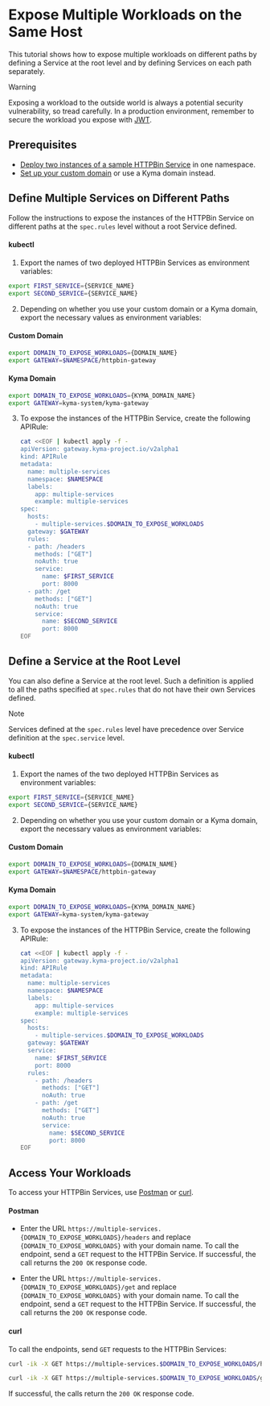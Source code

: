 # Expose Multiple Workloads on the Same Host

This tutorial shows how to expose multiple workloads on different paths by defining a Service at the root level and by defining Services on each path separately.

> [!WARNING]
>  Exposing a workload to the outside world is always a potential security vulnerability, so tread carefully. In a production environment, remember to secure the workload you expose with [JWT](../../01-50-expose-and-secure-a-workload/v2alpha1/01-52-expose-and-secure-workload-jwt.md).

## Prerequisites

* [Deploy two instances of a sample HTTPBin Service](../../01-00-create-workload.md) in one namespace.
* [Set up your custom domain](../../01-10-setup-custom-domain-for-workload.md) or use a Kyma domain instead.

## Define Multiple Services on Different Paths

Follow the instructions to expose the instances of the HTTPBin Service on different paths at the `spec.rules` level without a root Service defined.

#### **kubectl**
1. Export the names of two deployed HTTPBin Services as environment variables:

  ```bash
  export FIRST_SERVICE={SERVICE_NAME}
  export SECOND_SERVICE={SERVICE_NAME}
  ```

2. Depending on whether you use your custom domain or a Kyma domain, export the necessary values as environment variables:

  <!-- tabs:start -->
  #### **Custom Domain**

  ```bash
  export DOMAIN_TO_EXPOSE_WORKLOADS={DOMAIN_NAME}
  export GATEWAY=$NAMESPACE/httpbin-gateway
  ```
  #### **Kyma Domain**

  ```bash
  export DOMAIN_TO_EXPOSE_WORKLOADS={KYMA_DOMAIN_NAME}
  export GATEWAY=kyma-system/kyma-gateway
  ```
  <!-- tabs:end -->

3. To expose the instances of the HTTPBin Service, create the following APIRule:

    ```bash
    cat <<EOF | kubectl apply -f -
    apiVersion: gateway.kyma-project.io/v2alpha1
    kind: APIRule
    metadata:
      name: multiple-services
      namespace: $NAMESPACE
      labels:
        app: multiple-services
        example: multiple-services
    spec:
      hosts:
        - multiple-services.$DOMAIN_TO_EXPOSE_WORKLOADS
      gateway: $GATEWAY
      rules:
      - path: /headers
        methods: ["GET"]
        noAuth: true
        service:
          name: $FIRST_SERVICE
          port: 8000
      - path: /get
        methods: ["GET"]
        noAuth: true
        service:
          name: $SECOND_SERVICE
          port: 8000
    EOF
    ```

## Define a Service at the Root Level

You can also define a Service at the root level. Such a definition is applied to all the paths specified at `spec.rules` that do not have their own Services defined.

> [!NOTE]
>Services defined at the `spec.rules` level have precedence over Service definition at the `spec.service` level.

#### **kubectl**

1. Export the names of the two deployed HTTPBin Services as environment variables:

  ```bash
  export FIRST_SERVICE={SERVICE_NAME}
  export SECOND_SERVICE={SERVICE_NAME}
  ```

2. Depending on whether you use your custom domain or a Kyma domain, export the necessary values as environment variables:

  <!-- tabs:start -->
  #### **Custom Domain**

  ```bash
  export DOMAIN_TO_EXPOSE_WORKLOADS={DOMAIN_NAME}
  export GATEWAY=$NAMESPACE/httpbin-gateway
  ```
  #### **Kyma Domain**

  ```bash
  export DOMAIN_TO_EXPOSE_WORKLOADS={KYMA_DOMAIN_NAME}
  export GATEWAY=kyma-system/kyma-gateway
  ```
  <!-- tabs:end -->


3. To expose the instances of the HTTPBin Service, create the following APIRule:

    ```bash
    cat <<EOF | kubectl apply -f -
    apiVersion: gateway.kyma-project.io/v2alpha1
    kind: APIRule
    metadata:
      name: multiple-services
      namespace: $NAMESPACE
      labels:
        app: multiple-services
        example: multiple-services
    spec:
      hosts:
        - multiple-services.$DOMAIN_TO_EXPOSE_WORKLOADS
      gateway: $GATEWAY
      service:
        name: $FIRST_SERVICE
        port: 8000
      rules:
        - path: /headers
          methods: ["GET"]
          noAuth: true
        - path: /get
          methods: ["GET"]
          noAuth: true
          service:
            name: $SECOND_SERVICE
            port: 8000
    EOF
    ```

## Access Your Workloads
To access your HTTPBin Services, use [Postman](https://www.postman.com) or [curl](https://curl.se).

<!-- tabs:start -->
#### **Postman**

- Enter the URL `https://multiple-services.{DOMAIN_TO_EXPOSE_WORKLOADS}/headers` and replace `{DOMAIN_TO_EXPOSE_WORKLOADS}` with your domain name. To call the endpoint, send a `GET` request to the HTTPBin Service. If successful, the call returns the `200 OK` response code.

- Enter the URL `https://multiple-services.{DOMAIN_TO_EXPOSE_WORKLOADS}/get` and replace `{DOMAIN_TO_EXPOSE_WORKLOADS}` with your domain name. To call the endpoint, send a `GET` request to the HTTPBin Service. If successful, the call returns the `200 OK` response code.

#### **curl**

To call the endpoints, send `GET` requests to the HTTPBin Services:

  ```bash
  curl -ik -X GET https://multiple-services.$DOMAIN_TO_EXPOSE_WORKLOADS/headers

  curl -ik -X GET https://multiple-services.$DOMAIN_TO_EXPOSE_WORKLOADS/get
  ```
If successful, the calls return the `200 OK` response code.

<!-- tabs:end -->
